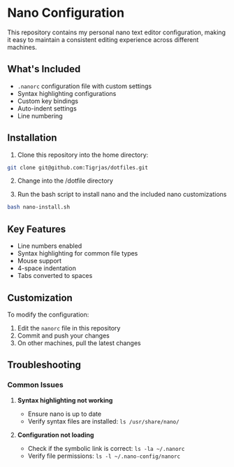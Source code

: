 # Nano Configuration

This repository contains my personal nano text editor configuration, making it easy to maintain a consistent editing experience across different machines.

## What's Included

- `.nanorc` configuration file with custom settings
- Syntax highlighting configurations
- Custom key bindings
- Auto-indent settings
- Line numbering

## Installation
1. Clone this repository into the home directory:
```bash
git clone git@github.com:Tigrjas/dotfiles.git
```
2. Change into the /dotfile directory

3. Run the bash script to install nano and the included nano customizations
```bash
bash nano-install.sh
```

## Key Features
- Line numbers enabled
- Syntax highlighting for common file types
- Mouse support
- 4-space indentation
- Tabs converted to spaces

## Customization
To modify the configuration:

1. Edit the `nanorc` file in this repository
2. Commit and push your changes
3. On other machines, pull the latest changes

## Troubleshooting

### Common Issues

1. **Syntax highlighting not working**
   - Ensure nano is up to date
   - Verify syntax files are installed: `ls /usr/share/nano/`

2. **Configuration not loading**
   - Check if the symbolic link is correct: `ls -la ~/.nanorc`
   - Verify file permissions: `ls -l ~/.nano-config/nanorc`

